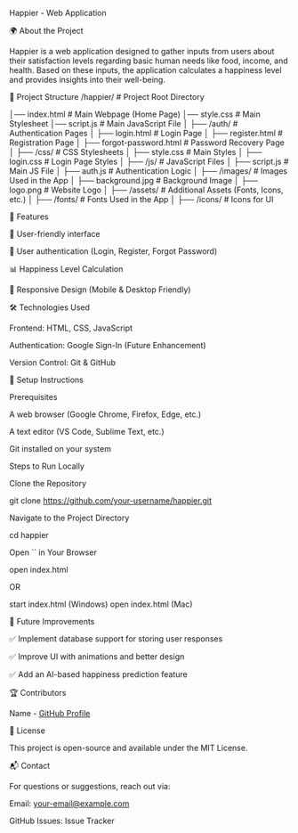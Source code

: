 Happier - Web Application

🌍 About the Project

Happier is a web application designed to gather inputs from users about their satisfaction levels regarding basic human needs like food, income, and health. Based on these inputs, the application calculates a happiness level and provides insights into their well-being.

📁 Project Structure
/happier/                  # Project Root Directory

│── index.html             # Main Webpage (Home Page)
│── style.css              # Main Stylesheet
│── script.js              # Main JavaScript File
│
├── /auth/                 # Authentication Pages
│   ├── login.html         # Login Page
│   ├── register.html      # Registration Page
│   ├── forgot-password.html # Password Recovery Page
│
├── /css/                  # CSS Stylesheets
│   ├── style.css          # Main Styles
│   ├── login.css          # Login Page Styles
│
├── /js/                   # JavaScript Files
│   ├── script.js          # Main JS File
│   ├── auth.js            # Authentication Logic
│
├── /images/               # Images Used in the App
│   ├── background.jpg     # Background Image
│   ├── logo.png           # Website Logo
│
├── /assets/               # Additional Assets (Fonts, Icons, etc.)
│   ├── /fonts/            # Fonts Used in the App
│   ├── /icons/            # Icons for UI

🚀 Features

🌟 User-friendly interface

🔑 User authentication (Login, Register, Forgot Password)

📊 Happiness Level Calculation

🎨 Responsive Design (Mobile & Desktop Friendly)

🛠️ Technologies Used

Frontend: HTML, CSS, JavaScript

Authentication: Google Sign-In (Future Enhancement)

Version Control: Git & GitHub

📌 Setup Instructions

Prerequisites

A web browser (Google Chrome, Firefox, Edge, etc.)

A text editor (VS Code, Sublime Text, etc.)

Git installed on your system

Steps to Run Locally

Clone the Repository

git clone https://github.com/your-username/happier.git

Navigate to the Project Directory

cd happier

Open `` in Your Browser

open index.html

OR

start index.html (Windows)
open index.html (Mac)

🔧 Future Improvements

✅ Implement database support for storing user responses

✅ Improve UI with animations and better design

✅ Add an AI-based happiness prediction feature

🏆 Contributors

Name - [GitHub Profile](https://github.com/vinuwa98)

📄 License

This project is open-source and available under the MIT License.

📬 Contact

For questions or suggestions, reach out via:

Email: your-email@example.com

GitHub Issues: Issue Tracker
